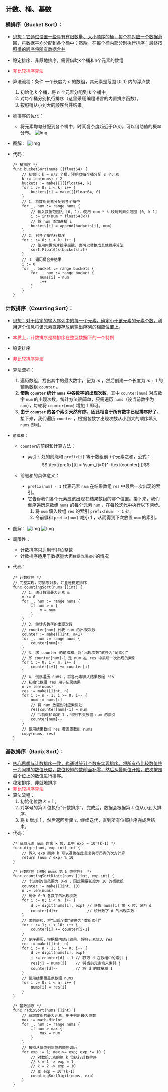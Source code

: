 ## 计数、桶、基数

### 桶排序（Bucket Sort）：
* <u>思想：它通过设置一些具有有限数量、大小顺序的桶，每个桶对应一个数据范围，将数据平均分配到各个桶中；然后，在每个桶内部分别执行排序；最终按照桶的顺序将所有数据合并</u>
* 稳定排序、非原地排序，需要借助k个桶和n个元素的数组
* <span style="color: rgb(255, 41, 65);"> 非比较排序算法 </span>
* 算法流程：条件 一个长度为 $n$ 的数组，其元素是范围 $[0, 1)$ 内的浮点数
    1. 初始化 $k$ 个桶，将 $n$ 个元素分配到 $k$ 个桶中。
    2. 对每个桶分别执行排序（这里采用编程语言的内置排序函数）。
    3. 按照桶从小到大的顺序合并结果。
* 桶排序的优化：
    * 将元素均匀分配到各个桶中，时间复杂度趋近于$O(n)$。可以借助值的概率分布。
    ![Img](attachments/桶、计数、基数/f547dc0767b4806a695a69145a91a7a8_MD5.png)

* 图解：
![Img](attachments/桶、计数、基数/aa060653fb65b719f5efdb949503fdbb_MD5.png)

* 代码：
    ```golang
    /* 桶排序 */
    func bucketSort(nums []float64) {
        // 初始化 k = n/2 个桶，预期向每个桶分配 2 个元素
        k := len(nums) / 2
        buckets := make([][]float64, k)
        for i := 0; i < k; i++ {
            buckets[i] = make([]float64, 0)
        }
        // 1. 将数组元素分配到各个桶中
        for _, num := range nums {
            // 输入数据范围为 [0, 1)，使用 num * k 映射到索引范围 [0, k-1]
            i := int(num * float64(k))
            // 将 num 添加进桶 i
            buckets[i] = append(buckets[i], num)
        }
        // 2. 对各个桶执行排序
        for i := 0; i < k; i++ {
            // 使用内置切片排序函数，也可以替换成其他排序算法
            sort.Float64s(buckets[i])
        }
        // 3. 遍历桶合并结果
        i := 0
        for _, bucket := range buckets {
            for _, num := range bucket {
                nums[i] = num
                i++
            }
        }
    }
    ```

### 计数排序（Counting Sort）：
* <u>思想：对于给定的输入序列中的每一个元素，确定小于该元素的元素个数，利用这个信息将该元素直接存放到输出序列的相应位置上。</u>
* <span style="color: rgb(255, 41, 65);">本质上，计数排序是桶排序在整型数据下的一个特例</span>
* 稳定排序
* <span style="color: rgb(255, 41, 65);">非比较排序算法</span>
* 算法流程：
    1. 遍历数组，找出其中的最大数字，记为 $m$ ，然后创建一个长度为 $m + 1$ 的辅助数组 `counter` 。
    2. **借助 `counter` 统计 `nums` 中各数字的出现次数**，其中 `counter[num]` 对应数字 `num` 的出现次数。统计方法很简单，只需遍历 `nums`（设当前数字为 `num`），每轮将 `counter[num]` 增加 $1$ 即可。
    3. **由于 `counter` 的各个索引天然有序，因此相当于所有数字已经排序好了**。接下来，我们遍历 `counter` ，根据各数字出现次数从小到大的顺序填入 `nums` 即可。
* `前缀和`：
    * `counter`的前缀和计算方法：
        * 索引 `i` 处的前缀和 `prefix[i]` 等于数组前 `i`个元素之和，公式：
        $$ \text{prefix}[i] = \sum_{j=0}^i \text{counter[j]}$$

    * 前缀和的具体意义：
        * `prefix[num] - 1` 代表元素 `num` 在结果数组 `res` 中最后一次出现的索引。
        * 它告诉我们各个元素应该出现在结果数组的哪个位置。接下来，我们倒序遍历原数组 `nums` 的每个元素 `num` ，在每轮迭代中执行以下两步。
            1. 将 `num` 填入数组 `res` 的索引 `prefix[num] - 1` 处。
            2. 令前缀和 `prefix[num]` 减小 $1$ ，从而得到下次放置 `num` 的索引。
* 图解：
![Img](attachments/桶、计数、基数/c1b58835ce10c28af029e3c821d5a534_MD5.png)
![Img](attachments/桶、计数、基数/e79efe4931cc62241c441fba287ca733_MD5.png)

* 局限性：
    * 计数排序只适用于非负整数
    * 计数排序适用于数据量大但`数据范围较小`的情况

* 代码：
    ```golang
    /* 计数排序 */
    // 完整实现，可排序对象，并且是稳定排序
    func countingSort(nums []int) {
        // 1. 统计数组最大元素 m
        m := 0
        for _, num := range nums {
            if num > m {
                m = num
            }
        }
        // 2. 统计各数字的出现次数
        // counter[num] 代表 num 的出现次数
        counter := make([]int, m+1)
        for _, num := range nums {
            counter[num]++
        }
        // 3. 求 counter 的前缀和，将“出现次数”转换为“尾索引”
        // 即 counter[num]-1 是 num 在 res 中最后一次出现的索引
        for i := 0; i < m; i++ {
            counter[i+1] += counter[i]
        }
        // 4. 倒序遍历 nums ，将各元素填入结果数组 res
        // 初始化数组 res 用于记录结果
        n := len(nums)
        res := make([]int, n)
        for i := n - 1; i >= 0; i-- {
            num := nums[i]
            // 将 num 放置到对应索引处
            res[counter[num]-1] = num
            // 令前缀和自减 1 ，得到下次放置 num 的索引
            counter[num]--
        }
        // 使用结果数组 res 覆盖原数组 nums
        copy(nums, res)
    }
    ```

### 基数排序（Radix Sort）：
* <u>核心思想与计数排序一致，也通过统计个数来实现排序。将所有待比较数值统一为同样的数位长度，数位较短的数前面补零，然后从最低位开始，依次按照每个位上的数值进行排序。</u>
* 稳定排序、非就地排序
* <span style="color: rgb(255, 41, 65);">非比较排序算法</span>
* 算法流程：
    1. 初始化位数 $k = 1$ 。
    2. 对学号的第 $k$ 位执行“计数排序”。完成后，数据会根据第 $k$ 位从小到大排序。
    3. 将 $k$ 增加 $1$ ，然后返回步骤 `2.` 继续迭代，直到所有位都排序完成后结束。
* 代码：
    ```golang
    /* 获取元素 num 的第 k 位，其中 exp = 10^(k-1) */
    func digit(num, exp int) int {
        // 传入 exp 而非 k 可以避免在此重复执行昂贵的次方计算
        return (num / exp) % 10
    }

    /* 计数排序（根据 nums 第 k 位排序） */
    func countingSortDigit(nums []int, exp int) {
        // 十进制的位范围为 0~9 ，因此需要长度为 10 的桶数组
        counter := make([]int, 10)
        n := len(nums)
        // 统计 0~9 各数字的出现次数
        for i := 0; i < n; i++ {
            d := digit(nums[i], exp) // 获取 nums[i] 第 k 位，记为 d
            counter[d]++             // 统计数字 d 的出现次数
        }
        // 求前缀和，将“出现个数”转换为“数组索引”
        for i := 1; i < 10; i++ {
            counter[i] += counter[i-1]
        }
        // 倒序遍历，根据桶内统计结果，将各元素填入 res
        res := make([]int, n)
        for i := n - 1; i >= 0; i-- {
            d := digit(nums[i], exp)
            j := counter[d] - 1 // 获取 d 在数组中的索引 j
            res[j] = nums[i]    // 将当前元素填入索引 j
            counter[d]--        // 将 d 的数量减 1
        }
        // 使用结果覆盖原数组 nums
        for i := 0; i < n; i++ {
            nums[i] = res[i]
        }
    }

    /* 基数排序 */
    func radixSort(nums []int) {
        // 获取数组的最大元素，用于判断最大位数
        max := math.MinInt
        for _, num := range nums {
            if num > max {
                max = num
            }
        }
        // 按照从低位到高位的顺序遍历
        for exp := 1; max >= exp; exp *= 10 {
            // 对数组元素的第 k 位执行计数排序
            // k = 1 -> exp = 1
            // k = 2 -> exp = 10
            // 即 exp = 10^(k-1)
            countingSortDigit(nums, exp)
        }
    }
    ```